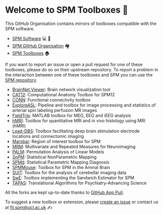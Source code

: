 # Welcome to SPM Toolboxes :wave:

This GitHub Organisation contains *mirrors* of toolboxes compatible with the SPM software.

- [SPM Software](https://www.fil.ion.ucl.ac.uk/spm/) :computer: :brain:
- [SPM GitHub Organisation](https://github.com/spm/) :houses:
- [SPM Toolboxes](https://www.fil.ion.ucl.ac.uk/spm/ext/) :house:

If you want to report an issue or open a pull request for one of these toolboxes, please do so on their upstream repository. To report a problem in the interaction between one of these toolboxes and SPM you can use the [SPM repository](https://github.com/spm/spm).

- [BrainNet Viewer](https://github.com/mingruixia/BrainNet-Viewer): Brain network visualization tool
- [CAT12](https://github.com/ChristianGaser/cat12):  Computational Anatomy Toolbox for SPM12
- [CONN](https://github.com/alfnie/conn): Functional connectivity toolbox
- [ExploreASL](https://github.com/ExploreASL/ExploreASL): Pipeline and toolbox for image processing and statistics of arterial spin labeling perfusion MR images
- [FieldTrip](https://github.com/fieldtrip/fieldtrip): MATLAB toolbox for MEG, EEG and iEEG analysis
- [hMRI](https://github.com/hMRI-group/hMRI-toolbox):  Toolbox for quantitative MRI and in vivo histology using MRI (hMRI)
- [Lead-DBS](https://github.com/netstim/leaddbs): Toolbox facilitating deep brain stimulation electrode locations and connectomic imaging
- [Marsbar](https://github.com/marsbar-toolbox/marsbar): Region of interest toolbox for SPM
- [MRM](https://github.com/martynmcfarquhar/MRM): Multivariate and Repeated Measures for Neuroimaging
- [PALM](https://github.com/andersonwinkler/PALM): Permutation Analysis of Linear Models
- [SnPM](https://github.com/SnPM-toolbox/SnPM-devel): Statistical NonParametric Mapping
- [SPMd](https://github.com/gllmflndn/SPMd): Statistical Parametric Mapping Diagnosis
- [SPMMouse](https://github.com/neurospin/spmmouse): Toolbox for SPM in the Aminal Brain
- [SUIT](https://github.com/jdiedrichsen/suit): Toolbox for the analysis of cerebellar imaging data
- [SwE](https://github.com/NISOx-BDI/SwE-toolbox): Toolbox implementing the Sandwich Estimator for SPM
- [TAPAS](https://github.com/translationalneuromodeling/tapas): Translational Algorithms for Psychiatry-Advancing Science

All the forks are kept up-to-date thanks to [GitHub App Pull](https://github.com/apps/pull).

To suggest a new toolbox or extension, please [create an issue](https://github.com/spm-toolbox/.github/issues/new) or contact us at fil.spm@ucl.ac.uk :writing_hand:
